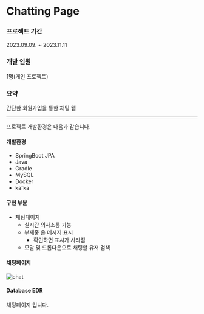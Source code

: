 # Chatting Page

### 프로젝트 기간
2023.09.09. ~ 2023.11.11
### 개발 인원
1명(개인 프로젝트)

### 요약

간단한 회원가입을 통한 채팅 웹

* * * 

프로젝트 개발환경은 다음과 같습니다.

#### 개발환경
* SpringBoot JPA
* Java
* Gradle
* MySQL
* Docker
* kafka


#### 구현 부분
* 채팅페이지
    - 실시간 의사소통 가능
    - 부재중 온 메시지 표시
        + 확인하면 표시가 사라짐
    - 모달 및 드롭다운으로 채팅할 유저 검색

#### 채팅페이지
![chat](https://github.com/choi-won-ik/chat/assets/140231082/f3baac69-3e5e-4956-b837-0fe2df49f3d5)

#### Database EDR










채팅페이지 입니다.
